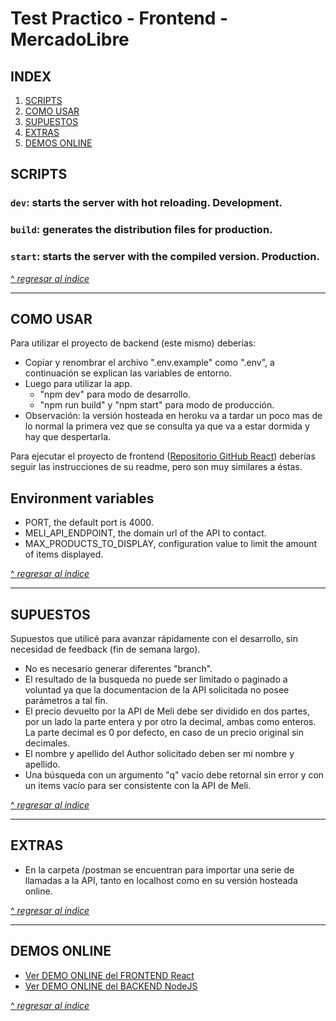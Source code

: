 # Test Practico - Frontend - MercadoLibre

## INDEX
1. [SCRIPTS](#scripts)
2. [COMO USAR](#como-usar)
3. [SUPUESTOS](#supuestos)
4. [EXTRAS](#extras)
5. [DEMOS ONLINE](#demos-online)
   
## SCRIPTS

### `dev`: starts the server with hot reloading. Development.
### `build`: generates the distribution files for production. 
### `start`: starts the server with the compiled version. Production.

[^ *regresar al índice*](#INDEX)

---

## COMO USAR

Para utilizar el proyecto de backend (este mismo) deberías:
- Copiar y renombrar el archivo ".env.example" como ".env", a continuación se explican las variables de entorno.
- Luego para utilizar la app.
  - "npm dev" para modo de desarrollo.
  - "npm run build" y "npm start" para modo de producción.
- Observación: la versión hosteada en heroku va a tardar un poco mas de lo normal la primera vez que se consulta ya que va a estar dormida y hay que despertarla.

Para ejecutar el proyecto de frontend ([Repositorio GitHub React](https://github.com/Leandro-Suero/meli-test-front)) deberías seguir las instrucciones de su readme, pero son muy similares a éstas.

## Environment variables
- PORT, the default port is 4000.
- MELI_API_ENDPOINT, the domain url of the API to contact.
- MAX_PRODUCTS_TO_DISPLAY, configuration value to limit the amount of items displayed.

[^ *regresar al índice*](#INDEX)

---

## SUPUESTOS
Supuestos que utilicé para avanzar rápidamente con el desarrollo, sin necesidad de feedback (fin de semana largo).
- No es necesario generar diferentes "branch".
- El resultado de la busqueda no puede ser limitado o paginado a voluntad ya que la documentacion de la API solicitada no posee parámetros a tal fin.
- El precio devuelto por la API de Meli debe ser dividido en dos partes, por un lado la parte entera y por otro la decimal, ambas como enteros. La parte decimal es 0 por defecto, en caso de un precio original sin decimales.
- El nombre y apellido del Author solicitado deben ser mi nombre y apellido.
- Una búsqueda con un argumento "q" vacío debe retornal sin error y con un items vacío para ser consistente con la API de Meli.

[^ *regresar al índice*](#INDEX)

---

## EXTRAS
- En la carpeta /postman se encuentran para importar una serie de llamadas a la API, tanto en localhost como en su versión hosteada online.

[^ *regresar al índice*](#INDEX)

---

## DEMOS ONLINE
- [Ver DEMO ONLINE del FRONTEND React](https://meli-test-front.netlify.app/)
- [Ver DEMO ONLINE del BACKEND NodeJS](https://meli-test-back.herokuapp.com/api)

[^ *regresar al índice*](#INDEX)
